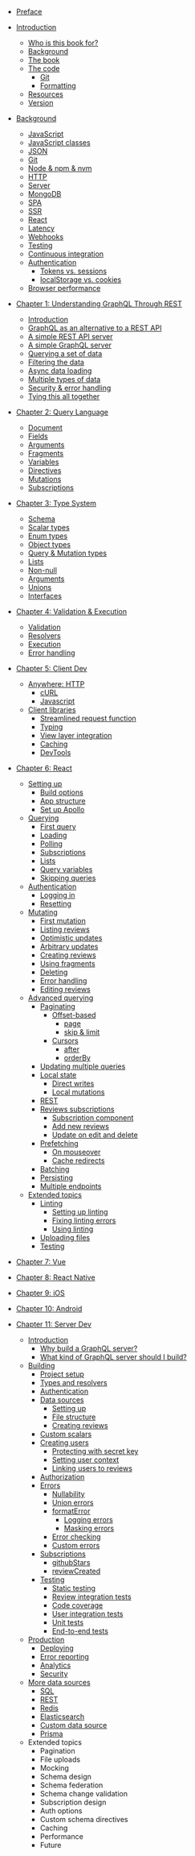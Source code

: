 * [Preface](preface.md)

* [Introduction](README.md)
  * [Who is this book for?](README.md#who-is-this-book-for)
  * [Background](README.md#background)
  * [The book](README.md#the-book)
  * [The code](README.md#the-code)
    * [Git](README.md#git)
    * [Formatting](README.md#formatting)
  * [Resources](README.md#resources)
  * [Version](README.md#version)

* [Background](bg.md)
  * [JavaScript](bg.md#javascript)
  * [JavaScript classes](bg.md#javascript-classes)
  * [JSON](bg.md#json)
  * [Git](bg.md#git)
  * [Node & npm & nvm](bg.md#node-&-npm-&-nvm)
  * [HTTP](bg.md#http)
  * [Server](bg.md#server)
  * [MongoDB](bg.md#mongodb)
  * [SPA](bg.md#spa)
  * [SSR](bg.md#ssr)
  * [React](bg.md#react)
  * [Latency](bg.md#latency)
  * [Webhooks](bg.md#webhooks)  
  * [Testing](bg.md#testing)  
  * [Continuous integration](bg.md#continuous-integration)
  * [Authentication](bg.md#authentication)
    * [Tokens vs. sessions](bg.md#tokens-vs-sessions)
    * [localStorage vs. cookies](bg.md#localstorage-vs-cookies)
  * [Browser performance](bg.md#browser-performance)

* [Chapter 1: Understanding GraphQL Through REST](1.md)
  * [Introduction](1.md#introduction)
  * [GraphQL as an alternative to a REST API](1.md#graphql-as-an-alternative-to-a-rest-api)
  * [A simple REST API server](1.md#a-simple-rest-api-server)
  * [A simple GraphQL server](1.md#a-simple-graphql-server)
  * [Querying a set of data](1.md#querying-a-set-of-data)
  * [Filtering the data](1.md#filtering-the-data)
  * [Async data loading](1.md#async-data-loading)
  * [Multiple types of data](1.md#multiple-types-of-data)
  * [Security & error handling](1.md#security-&-error-handling)
  * [Tying this all together](1.md#tying-this-all-together)

* [Chapter 2: Query Language](2.md)
  * [Document](2.md#document)
  * [Fields]()
  * [Arguments]()
  * [Fragments]()
  * [Variables]()
  * [Directives]()
  * [Mutations]()
  * [Subscriptions]()

* [Chapter 3: Type System](3.md)
  * [Schema]()
  * [Scalar types]()
  * [Enum types]()
  * [Object types]()
  * [Query & Mutation types]()
  * [Lists]()
  * [Non-null]()
  * [Arguments]()
  * [Unions]()
  * [Interfaces]()

* [Chapter 4: Validation & Execution](4.md)
  * [Validation]()
  * [Resolvers]()
  * [Execution]()
  * [Error handling]()

* [Chapter 5: Client Dev](5.md)
  * [Anywhere: HTTP](5.md#anywhere-http)
    * [cURL](5.md#curl)
    * [Javascript](5.md#javascript)
  * [Client libraries](5.md#client-libraries)
    * [Streamlined request function](5.md#streamlined-request-function)
    * [Typing](5.md#typing)
    * [View layer integration](5.md#view-layer-integration)
    * [Caching](5.md#caching)
    * [DevTools](5.md#devtools)

* [Chapter 6: React](6.md)
  * [Setting up](6.md#setting-up)
    * [Build options](6.md#build-options)
    * [App structure](6.md#app-structure)
    * [Set up Apollo](6.md#set-up-apollo)
  * [Querying](6.md#querying)
    * [First query](6.md#first-query)
    * [Loading](6.md#loading)
    * [Polling](6.md#polling)
    * [Subscriptions](6.md#subscriptions)
    * [Lists](6.md#lists)
    * [Query variables](6.md#query-variables)
    * [Skipping queries](6.md#skipping-queries)
  * [Authentication](6.md#authentication)
    * [Logging in](6.md#logging-in)
    * [Resetting](6.md#resetting)
  * [Mutating](6.md#mutating)
    * [First mutation](6.md#first-mutation)
    * [Listing reviews](6.md#listing-reviews)
    * [Optimistic updates](6.md#optimistic-updates)
    * [Arbitrary updates](6.md#arbitrary-updates)
    * [Creating reviews](6.md#creating-reviews)
    * [Using fragments](6.md#using-fragments)
    * [Deleting](6.md#deleting)
    * [Error handling](6.md#error-handling)
    * [Editing reviews](6.md#editing-reviews)
  * [Advanced querying](6.md#advanced-querying)
    * [Paginating](6.md#paginating)
      * [Offset-based](6.md#offset-based)
        * [page](6.md#page)
        * [skip & limit](6.md#skip-&-limit)
      * [Cursors](6.md#cursors)
        * [after](6.md#after)
        * [orderBy](6.md#orderby)
    * [Updating multiple queries](6.md#updating-multiple-queries)
    * [Local state](6.md#local-state)
      * [Direct writes](6.md#direct-writes)
      * [Local mutations](6.md#local-mutations)
    * [REST](6.md#rest)
    * [Reviews subscriptions](6.md#reviews-subscriptions)
      * [Subscription component](6.md#subscription-component)
      * [Add new reviews](6.md#add-new-reviews)
      * [Update on edit and delete](6.md#update-on-edit-and-delete)
    * [Prefetching](6.md#prefetching)
      * [On mouseover](6.md#on-mouseover)
      * [Cache redirects](6.md#cache-redirects)
    * [Batching](6.md#batching)
    * [Persisting](6.md#persisting)
    * [Multiple endpoints](6.md#multiple-endpoints)
  * [Extended topics](6.md#extended-topics)
    * [Linting](6.md#linting)
      * [Setting up linting](6.md#setting-up-linting)
      * [Fixing linting errors](6.md#fixing-linting-errors)
      * [Using linting](6.md#using-linting)
    * [Uploading files](6.md#uploading-files)
    * [Testing](6.md#testing)


* [Chapter 7: Vue](7.md)

* [Chapter 8: React Native](8.md)

* [Chapter 9: iOS](9.md)

* [Chapter 10: Android](10.md)

* [Chapter 11: Server Dev](11.md)
  * [Introduction](11.md#introduction)
    * [Why build a GraphQL server?](11.md#why-build-a-graphql-server)
    * [What kind of GraphQL server should I build?](11.md#what-kind-of-graphql-server-should-i-build)
  * [Building](11.md#building)
    * [Project setup](11.md#project-setup)
    * [Types and resolvers](11.md#types-and-resolvers)
    * [Authentication](11.md#authentication)
    * [Data sources](11.md#data-sources)
      * [Setting up](11.md#setting-up)
      * [File structure](11.md#file-structure)
      * [Creating reviews](11.md#creating-reviews)
    * [Custom scalars](11.md#custom-scalars)
    * [Creating users](11.md#creating-users)
      * [Protecting with secret key](11.md#protecting-with-secret-key)
      * [Setting user context](11.md#setting-user-context)
      * [Linking users to reviews](11.md#linking-users-to-reviews)
    * [Authorization](11.md#authorization)
    * [Errors](11.md#errors)
      * [Nullability](11.md#nullability)
      * [Union errors](11.md#union-errors)
      * [formatError](11.md#formaterror)
        * [Logging errors](11.md#logging-errors)
        * [Masking errors](11.md#masking-errors)
      * [Error checking](11.md#error-checking)
      * [Custom errors](11.md#custom-errors)
    * [Subscriptions](11.md#subscriptions)
      * [githubStars](11.md#githubstars)
      * [reviewCreated](11.md#reviewcreated)
    * [Testing](11.md#testing)
      * [Static testing](11.md#static-tests)
      * [Review integration tests](11.md#review-integration-tests)
      * [Code coverage](11.md#code-coverage)
      * [User integration tests](11.md#user-integration-tests)
      * [Unit tests](11.md#unit-tests)
      * [End-to-end tests](11.md#end-to-end-tests)
  * [Production]()
    * [Deploying]()
    * [Error reporting]()
    * [Analytics]()
    * [Security]()
  * [More data sources]()
    * [SQL]()
    * [REST]()
    * [Redis]()
    * [Elasticsearch]()
    * [Custom data source]()
    * [Prisma]()
  * Extended topics
    * Pagination
    * File uploads
    * Mocking
    * Schema design
    * Schema federation
    * Schema change validation
    * Subscription design
    * Auth options
    * Custom schema directives
    * Caching
    * Performance
    * Future

